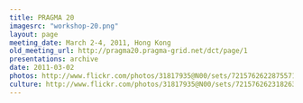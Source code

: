 ```yaml
---
title: PRAGMA 20 
imagesrc: "workshop-20.png"
layout: page
meeting_date: March 2-4, 2011, Hong Kong
old_meeting_url: http://pragma20.pragma-grid.net/dct/page/1
presentations: archive
date: 2011-03-02
photos: http://www.flickr.com/photos/31817935@N00/sets/72157626228755714/
culture: http://www.flickr.com/photos/31817935@N00/sets/72157626231826396/
---
```


